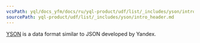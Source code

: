 ```yaml
---
vcsPath: yql/docs_yfm/docs/ru/yql-product/udf/list/_includes/yson/intro_header.md
sourcePath: yql-product/udf/list/_includes/yson/intro_header.md
---
```

[YSON](https://yt.yandex-team.ru/docs/description/common/yson.html) is a data format similar to JSON developed by Yandex.